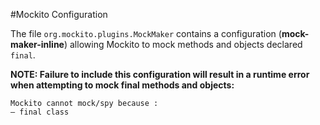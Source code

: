 #Mockito Configuration

The file `org.mockito.plugins.MockMaker` contains a configuration (**mock-maker-inline**) allowing Mockito to mock
methods and objects declared `final`.

**NOTE: Failure to include this configuration will result in a runtime error when attempting to mock final methods
and objects:**

```
Mockito cannot mock/spy because :
– final class
```